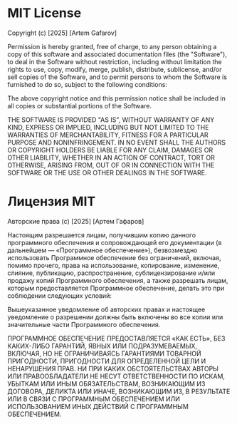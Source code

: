 # MIT License

Copyright (c) [2025] [Artem Gafarov]

Permission is hereby granted, free of charge, to any person obtaining a copy
of this software and associated documentation files (the "Software"), to deal
in the Software without restriction, including without limitation the rights
to use, copy, modify, merge, publish, distribute, sublicense, and/or sell
copies of the Software, and to permit persons to whom the Software is
furnished to do so, subject to the following conditions:

The above copyright notice and this permission notice shall be included in all
copies or substantial portions of the Software.

THE SOFTWARE IS PROVIDED "AS IS", WITHOUT WARRANTY OF ANY KIND, EXPRESS OR
IMPLIED, INCLUDING BUT NOT LIMITED TO THE WARRANTIES OF MERCHANTABILITY,
FITNESS FOR A PARTICULAR PURPOSE AND NONINFRINGEMENT. IN NO EVENT SHALL THE
AUTHORS OR COPYRIGHT HOLDERS BE LIABLE FOR ANY CLAIM, DAMAGES OR OTHER
LIABILITY, WHETHER IN AN ACTION OF CONTRACT, TORT OR OTHERWISE, ARISING FROM,
OUT OF OR IN CONNECTION WITH THE SOFTWARE OR THE USE OR OTHER DEALINGS IN THE
SOFTWARE.

# Лицензия MIT

Авторские права (c) [2025] [Артем Гафаров]

Настоящим разрешается лицам, получившим копию данного программного обеспечения и сопровождающей его документации (в дальнейшем — «Программное обеспечение»), безвозмездно использовать Программное обеспечение без ограничений, включая, помимо прочего, права на использование, копирование, изменение, слияние, публикацию, распространение, сублицензирование и/или продажу копий Программного обеспечения, а также разрешать лицам, которым предоставляется Программное обеспечение, делать это при соблюдении следующих условий:

Вышеуказанное уведомление об авторских правах и настоящее уведомление о разрешении должны быть включены во все копии или значительные части Программного обеспечения.

ПРОГРАММНОЕ ОБЕСПЕЧЕНИЕ ПРЕДОСТАВЛЯЕТСЯ «КАК ЕСТЬ», БЕЗ КАКИХ-ЛИБО ГАРАНТИЙ, ЯВНЫХ ИЛИ ПОДРАЗУМЕВАЕМЫХ, ВКЛЮЧАЯ, НО НЕ ОГРАНИЧИВАЯСЬ ГАРАНТИЯМИ ТОВАРНОЙ ПРИГОДНОСТИ, ПРИГОДНОСТИ ДЛЯ ОПРЕДЕЛЕННОЙ ЦЕЛИ И НЕНАРУШЕНИЯ ПРАВ. НИ ПРИ КАКИХ ОБСТОЯТЕЛЬСТВАХ АВТОРЫ ИЛИ ПРАВООБЛАДАТЕЛИ НЕ НЕСУТ ОТВЕТСТВЕННОСТИ ПО ИСКАМ, УБЫТКАМ ИЛИ ИНЫМ ОБЯЗАТЕЛЬСТВАМ, ВОЗНИКАЮЩИМ ИЗ ДОГОВОРА, ДЕЛИКТА ИЛИ ИНАЧЕ, ВОЗНИКАЮЩИМ ИЗ, В РЕЗУЛЬТАТЕ ИЛИ В СВЯЗИ С ПРОГРАММНЫМ ОБЕСПЕЧЕНИЕМ ИЛИ ИСПОЛЬЗОВАНИЕМ ИНЫХ ДЕЙСТВИЙ С ПРОГРАММНЫМ ОБЕСПЕЧЕНИЕМ.